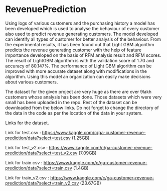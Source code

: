 # RevenuePrediction
Using logs of various customers and the purchasing history a model has been developed which is used to analyse the behaviour of every customer also used to predict revenue generating customers. 
The model developed can identify all types of customer for better analysis of the behaviour. 
From the experimental results, it has been found out that Light GBM algorithm predicts the revenue generating customer with the help of feature importance developed on the basis of RFM analysis result and RFM scores. 
The result of LightGBM algorithm is with the validation score of 1.70 and accuracy of 80.147%. 
The performance of Light GBM algorithm can be improved with more accurate dataset along with modifications in the algorithm. Using this model an organization can easily make decisions about various customers.

The dataset for the given project are very huge as there are over 9lakh customers whose analysis has been done. Those datasets which were very small has been uploaded in the repo. 
Rest of the dataset can be downloaded from the below links. Do not forget to change the directory of the data in the code as per the location of the data in your system. 

Links for the dataset.

Link for test.csv :  https://www.kaggle.com/c/ga-customer-revenue-prediction/data?select=test.csv (1.25GB)

Link for test_v2.csv : https://www.kaggle.com/c/ga-customer-revenue-prediction/data?select=test_v2.csv (7.09GB)

Link for train.csv : https://www.kaggle.com/c/ga-customer-revenue-prediction/data?select=train.csv (1.4GB)

Link for train_v2.csv : https://www.kaggle.com/c/ga-customer-revenue-prediction/data?select=train_v2.csv (23.67GB)
